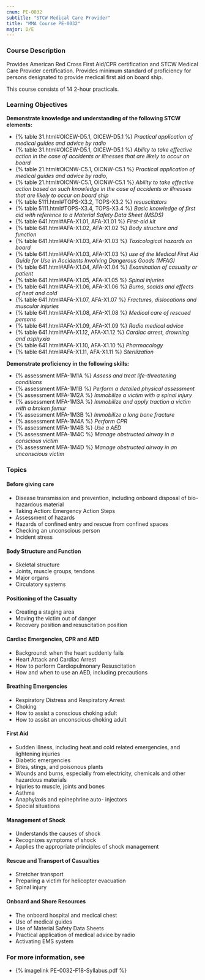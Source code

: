 ```yaml
---
cnum: PE-0032
subtitle: "STCW Medical Care Provider"
title: "MMA Course PE-0032"
major: D/E
---
```


### Course Description

Provides American Red Cross First Aid/CPR certification and STCW Medical Care Provider certification. Provides minimum standard of proficiency for persons designated to provide medical first aid on board ship.

This course consists of 14 2-hour practicals.


### Learning Objectives

**Demonstrate knowledge and understanding of the following STCW elements:**

* {% table 31.html#OICEW-D5.1, OICEW-D5.1 %} *Practical application of medical guides and advice by radio*
* {% table 31.html#OICEW-D5.1, OICEW-D5.1 %} *Ability to take effective action in the case of accidents or illnesses that are likely to occur on board*
* {% table 21.html#OICNW-C5.1, OICNW-C5.1 %} *Practical application of medical guides and advice by radio,*
* {% table 21.html#OICNW-C5.1, OICNW-C5.1 %} *Ability to take effective action based on such knowledge in the case of accidents or illnesses that are likely to occur on board ship*
* {% table 5111.html#TOPS-X3.2, TOPS-X3.2 %} *resuscitators*
* {% table 5111.html#TOPS-X3.4, TOPS-X3.4 %} *Basic knowledge of first aid with reference to a Material Safety Data Sheet (MSDS)*
* {% table 641.html#AFA-X1.01, AFA-X1.01 %} *First-aid kit*
* {% table 641.html#AFA-X1.02, AFA-X1.02 %} *Body structure and function*
* {% table 641.html#AFA-X1.03, AFA-X1.03 %} *Toxicological hazards on board*
* {% table 641.html#AFA-X1.03, AFA-X1.03 %} *use of the Medical First Aid Guide for Use in Accidents Involving Dangerous Goods (MFAG)*
* {% table 641.html#AFA-X1.04, AFA-X1.04 %} *Examination of casualty or patient*
* {% table 641.html#AFA-X1.05, AFA-X1.05 %} *Spinal injuries*
* {% table 641.html#AFA-X1.06, AFA-X1.06 %} *Burns, scalds and effects of heat and cold*
* {% table 641.html#AFA-X1.07, AFA-X1.07 %} *Fractures, dislocations and muscular injuries*
* {% table 641.html#AFA-X1.08, AFA-X1.08 %} *Medical care of rescued persons*
* {% table 641.html#AFA-X1.09, AFA-X1.09 %} *Radio medical advice*
* {% table 641.html#AFA-X1.12, AFA-X1.12 %} *Cardiac arrest, drowning and asphyxia*
* {% table 641.html#AFA-X1.10, AFA-X1.10 %} *Pharmacology*
* {% table 641.html#AFA-X1.11, AFA-X1.11 %} *Sterilization*

**Demonstrate proficiency in the following skills:**

* {% assessment MFA-1M1A %} *Assess and treat life-threatening conditions*
* {% assessment MFA-1M1B %} *Perform a detailed physical assessment*
* {% assessment MFA-1M2A %} *Immobilize a victim with a spinal injury*
* {% assessment MFA-1M3A %} *Immobilize and apply traction a victim with a broken femur*
* {% assessment MFA-1M3B %} *Immobilize a long bone fracture*
* {% assessment MFA-1M4A %} *Perform CPR*
* {% assessment MFA-1M4B %} *Use a AED*
* {% assessment MFA-1M4C %} *Manage obstructed airway in a conscious victim*
* {% assessment MFA-1M4D %} *Manage obstructed airway in an unconscious victim*

### Topics

#### Before giving care

*	Disease transmission and prevention, including onboard disposal of bio-hazardous material 
*	Taking Action: Emergency Action Steps
*	Assessment of hazards
*	Hazards of confined entry and rescue from confined spaces
*	Checking an unconscious person
*	Incident stress 

#### Body Structure and Function

*	Skeletal structure
*	Joints, muscle groups, tendons
*	Major organs
*	Circulatory systems

#### Positioning of the Casualty

*	Creating a staging area
*	Moving the victim out of danger
*	Recovery position and resuscitation position

#### Cardiac Emergencies, CPR and AED

*	Background: when the heart suddenly fails
*	Heart Attack and Cardiac Arrest
*	How to perform Cardiopulmonary Resuscitation
*	How and when to use an AED, including precautions

#### Breathing Emergencies

*	Respiratory Distress and Respiratory Arrest
*	Choking
*	How to assist a conscious choking adult
*	How to assist an unconscious choking adult

#### First Aid

*	Sudden illness, including heat and cold related emergencies, and lightening injuries
*	Diabetic emergencies
*	Bites, stings, and poisonous plants
*	Wounds and burns, especially from electricity, chemicals and other hazardous materials
*	Injuries to muscle, joints and bones
*	Asthma
*	Anaphylaxis and epinephrine auto- injectors
*	Special situations

#### Management of Shock

*	Understands the causes of shock
*	Recognizes symptoms of shock
*	Applies the appropriate principles of shock management

#### Rescue and Transport of Casualties

*	Stretcher transport
*	Preparing a victim for helicopter evacuation
*	Spinal injury

#### Onboard and Shore Resources

*	The onboard hospital and medical chest
*	Use of medical guides
*	Use of Material Safety Data Sheets
*	Practical application of medical advice by radio
*	Activating EMS system



### For more information, see 

* {% imagelink PE-0032-F18-Syllabus.pdf %} 



